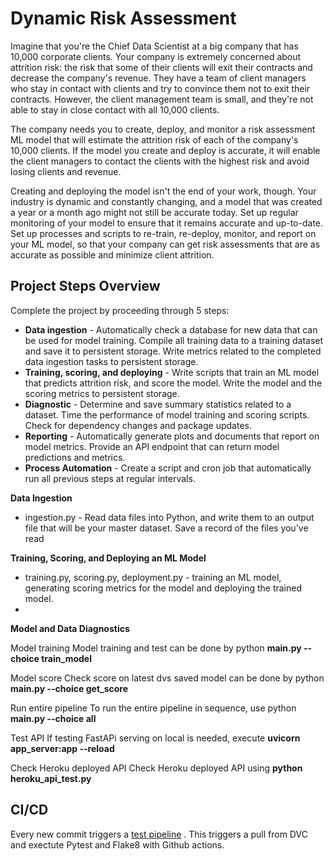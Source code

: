 # Dynamic Risk Assessment

Imagine that you're the Chief Data Scientist at a big company that has 10,000 corporate clients. Your company is extremely concerned about attrition risk: the risk that some of their clients will exit their contracts and decrease the company's revenue. They have a team of client managers who stay in contact with clients and try to convince them not to exit their contracts. However, the client management team is small, and they're not able to stay in close contact with all 10,000 clients.

The company needs you to create, deploy, and monitor a risk assessment ML model that will estimate the attrition risk of each of the company's 10,000 clients. If the model you create and deploy is accurate, it will enable the client managers to contact the clients with the highest risk and avoid losing clients and revenue.

Creating and deploying the model isn't the end of your work, though. Your industry is dynamic and constantly changing, and a model that was created a year or a month ago might not still be accurate today. Set up regular monitoring of your model to ensure that it remains accurate and up-to-date. Set up processes and scripts to re-train, re-deploy, monitor, and report on your ML model, so that your company can get risk assessments that are as accurate as possible and minimize client attrition.

## Project Steps Overview
Complete the project by proceeding through 5 steps:

- **Data ingestion** - Automatically check a database for new data that can be used for model training. Compile all training data to a training dataset and save it to persistent storage. Write metrics related to the completed data ingestion tasks to persistent storage.
- **Training, scoring, and deploying** - Write scripts that train an ML model that predicts attrition risk, and score the model. Write the model and the scoring metrics to persistent storage.
- **Diagnostic** - Determine and save summary statistics related to a dataset. Time the performance of model training and scoring scripts. Check for dependency changes and package updates.
- **Reporting** - Automatically generate plots and documents that report on model metrics. Provide an API endpoint that can return model predictions and metrics.
- **Process Automation** -  Create a script and cron job that automatically run all previous steps at regular intervals.



**Data Ingestion**
- ingestion.py - Read data files into Python, and write them to an output file that will be your master dataset. Save a record of the files you've read

**Training, Scoring, and Deploying an ML Model**
- training.py, scoring.py, deployment.py - training an ML model, generating scoring metrics for the model and deploying the trained model.
- 
**Model and Data Diagnostics**


Model training
Model training and test can be done by python **main.py --choice train_model**

Model score
Check score on latest dvs saved model can be done by python **main.py --choice get_score**

Run entire pipeline
To run the entire pipeline in sequence, use python **main.py --choice all**

Test API
If testing FastAPi serving on local is needed, execute **uvicorn app_server:app --reload**

Check Heroku deployed API
Check Heroku deployed API using **python heroku_api_test.py**

## CI/CD
Every new commit triggers a [test pipeline](https://github.com/edwards158/fastapi-heroku/blob/master/.github/workflows/python-app.yml)&nbsp;. This triggers a pull from DVC and exectute Pytest and Flake8 with Github actions.  
